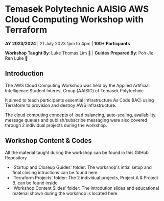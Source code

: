 # Temasek Polytechnic AAISIG AWS Cloud Computing Workshop with Terraform

**AY 2023/2024** | 21 July 2023 1pm to 4pm | **100+ Particpants**<br>

**Workshop Taught By**: Luke Thomas Lim 👾 | **Guides Prepared By**: Poh Jie Ren Luke 🙉

## Introduction
The AWS Cloud Computing Workshop was held by the Applied Artificial Intelligence Student Interest Group (AAISIG) of Temasek Polytechnic <br>

It aimed to teach participants essential Infrastructure As Code (IAC) using Terraform to provision and destroy AWS Infrastructure. <br>

The cloud computing concepts of load balancing, auto-scaling, availability, message queues and publish/subscribe messaging were also covered through 2 individual projects during the workshop. <br>

## Workshop Content & Codes

All the material taught during the workshop can be found in this GitHub Repository
- 'Startup and Closeup Guides' folder: The workshop's intial setup and final closing intructions can be found here
- 'Terraform Projects' folder: The 2 individual projects, Project A & Project B, can be found inside
- 'Workshop Content Slides' folder: The introdution slides and educational material shown during the workshop is located here


